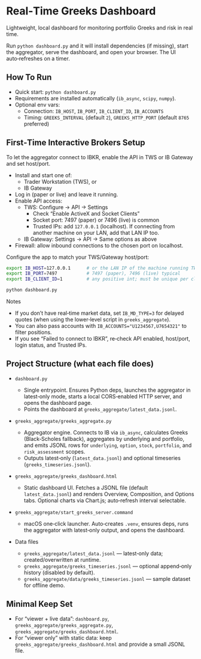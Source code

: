 # Real‑Time Greeks Dashboard

Lightweight, local dashboard for monitoring portfolio Greeks and risk in real time.

Run `python dashboard.py` and it will install dependencies (if missing), start the aggregator, serve the dashboard, and open your browser. The UI auto‑refreshes on a timer.

## How To Run

- Quick start: `python dashboard.py`
- Requirements are installed automatically (`ib_async`, `scipy`, `numpy`).
- Optional env vars:
  - Connection: `IB_HOST`, `IB_PORT`, `IB_CLIENT_ID`, `IB_ACCOUNTS`
  - Timing: `GREEKS_INTERVAL` (default `2`), `GREEKS_HTTP_PORT` (default `8765` preferred)

## First‑Time Interactive Brokers Setup

To let the aggregator connect to IBKR, enable the API in TWS or IB Gateway and set host/port.

- Install and start one of:
  - Trader Workstation (TWS), or
  - IB Gateway
- Log in (paper or live) and leave it running.
- Enable API access:
  - TWS: Configure → API → Settings
    - Check “Enable ActiveX and Socket Clients”
    - Socket port: 7497 (paper) or 7496 (live) is common
    - Trusted IPs: add `127.0.0.1` (localhost). If connecting from another machine on your LAN, add that LAN IP too.
  - IB Gateway: Settings → API → Same options as above
- Firewall: allow inbound connections to the chosen port on localhost.

Configure the app to match your TWS/Gateway host/port:

```bash
export IB_HOST=127.0.0.1      # or the LAN IP of the machine running TWS/Gateway
export IB_PORT=7497           # 7497 (paper), 7496 (live) typical
export IB_CLIENT_ID=1         # any positive int; must be unique per client

python dashboard.py
```

Notes
- If you don’t have real‑time market data, set `IB_MD_TYPE=3` for delayed quotes (when using the lower‑level script in `greeks_aggregate`).
- You can also pass accounts with `IB_ACCOUNTS="U1234567,U7654321"` to filter positions.
- If you see “Failed to connect to IBKR”, re‑check API enabled, host/port, login status, and Trusted IPs.

## Project Structure (what each file does)

- `dashboard.py`
  - Single entrypoint. Ensures Python deps, launches the aggregator in latest‑only mode, starts a local CORS‑enabled HTTP server, and opens the dashboard page.
  - Points the dashboard at `greeks_aggregate/latest_data.jsonl`.

- `greeks_aggregate/greeks_aggregate.py`
  - Aggregator engine. Connects to IB via `ib_async`, calculates Greeks (Black‑Scholes fallback), aggregates by underlying and portfolio, and emits JSONL rows for `underlying`, `option`, `stock`, `portfolio`, and `risk_assessment` scopes.
  - Outputs latest‑only (`latest_data.jsonl`) and optional timeseries (`greeks_timeseries.jsonl`).

- `greeks_aggregate/greeks_dashboard.html`
  - Static dashboard UI. Fetches a JSONL file (default `latest_data.jsonl`) and renders Overview, Composition, and Options tabs. Optional charts via Chart.js; auto‑refresh interval selectable.

- `greeks_aggregate/start_greeks_server.command`
  - macOS one‑click launcher. Auto‑creates `.venv`, ensures deps, runs the aggregator with latest‑only output, and opens the dashboard.

- Data files
  - `greeks_aggregate/latest_data.jsonl` — latest‑only data; created/overwritten at runtime.
  - `greeks_aggregate/greeks_timeseries.jsonl` — optional append‑only history (disabled by default).
  - `greeks_aggregate/data/greeks_timeseries.jsonl` — sample dataset for offline demo.

## Minimal Keep Set

- For “viewer + live data”: `dashboard.py`, `greeks_aggregate/greeks_aggregate.py`, `greeks_aggregate/greeks_dashboard.html`.
- For “viewer only” with static data: keep `greeks_aggregate/greeks_dashboard.html` and provide a small JSONL file.
